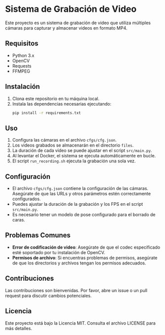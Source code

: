 # Sistema de Grabación de Video

Este proyecto es un sistema de grabación de video que utiliza múltiples cámaras para capturar y almacenar videos en formato MP4.

## Requisitos

- Python 3.x
- OpenCV
- Requests
- FFMPEG

## Instalación

1. Clona este repositorio en tu máquina local.
2. Instala las dependencias necesarias ejecutando:
   ```bash
   pip install -r requirements.txt
   ```


## Uso

1. Configura las cámaras en el archivo `cfgs/cfg.json`.
2. Los videos grabados se almacenarán en el directorio `files`.
3. La duración de cada video se puede ajustar en el script `src/main.py`.
4. Al levantar el Docker, el sistema se ejecuta automáticamente en bucle.
5. El script `run_recording.sh` ejecuta la grabación una sola vez.

## Configuración

- El archivo `cfgs/cfg.json` contiene la configuración de las cámaras. Asegúrate de que las URLs y otros parámetros estén correctamente configurados.
- Puedes ajustar la duración de la grabación y los FPS en el script `src/main.py`.
- Es necesario tener un modelo de pose configurado para el borrado de caras.

## Problemas Comunes

- **Error de codificación de video**: Asegúrate de que el codec especificado esté soportado por tu instalación de OpenCV.
- **Permisos de archivo**: Si encuentras problemas de permisos, asegúrate de que los directorios y archivos tengan los permisos adecuados.

## Contribuciones

Las contribuciones son bienvenidas. Por favor, abre un issue o un pull request para discutir cambios potenciales.

## Licencia

Este proyecto está bajo la Licencia MIT. Consulta el archivo LICENSE para más detalles.
